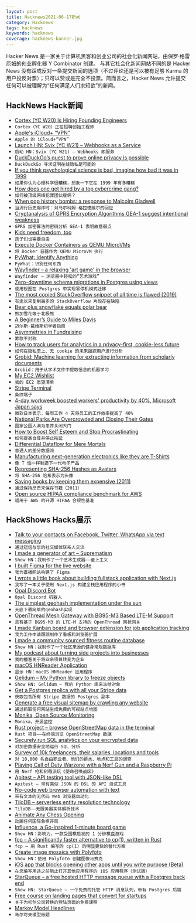 ```yaml
---
layout: post
title: Hacknews2021-06-17新闻
category: Hacknews
tags: hacknews
keywords: hacknews
coverage: hacknews-banner.jpg
---
```


Hacker News 是一家关于计算机黑客和创业公司的社会化新闻网站，由保罗·格雷厄姆的创业孵化器 Y Combinator 创建。
与其它社会化新闻网站不同的是 Hacker News 没有踩或反对一条提交新闻的选项（不过评论还是可以被有足够 Karma 的用户投反对票）；只可以赞或是完全不投票。简而言之，Hacker News 允许提交任何可以被理解为“任何满足人们求知欲”的新闻。

## HackNews Hack新闻


- [Cortex (YC W20) Is Hiring Founding Engineers](https://www.workatastartup.com/jobs/29595)
- `Cortex（YC W20）正在招聘创始工程师`
- [Apple's iCloud+ “VPN”](https://www.metzdowd.com/pipermail/cryptography/2021-June/037144.html)
- `Apple 的 iCloud+“VPN”`
- [Launch HN: Svix (YC W21) – Webhooks as a Service](item?id=27528202)
- `启动 HN：Svix (YC W21) – Webhooks 即服务`
- [DuckDuckGo’s quest to prove online privacy is possible](https://www.wired.com/story/duckduckgo-quest-prove-online-privacy-possible/)
- `DuckDuckGo 寻求证明在线隐私是可能的`
- [If you think psychological science is bad, imagine how bad it was in 1999](https://statmodeling.stat.columbia.edu/2021/06/16/wow-just-wow-if-you-think-psychological-science-as-bad-in-the-2010-2015-era-you-cant-imagine-how-bad-it-was-back-in-1999/)
- `如果你认为心理科学很糟糕，想象一下它在 1999 年有多糟糕`
- [How does one get hired by a top cybercrime gang?](https://krebsonsecurity.com/2021/06/how-does-one-get-hired-by-a-top-cybercrime-gang/)
- `如何被顶级网络犯罪团伙雇佣？`
- [When pop history bombs: a response to Malcolm Gladwell](https://lareviewofbooks.org/article/when-pop-history-bombs-a-response-to-malcolm-gladwells-love-letter-to-american-air-power/)
- `当流行历史爆炸时：对马尔科姆·格拉德威尔的回应`
- [Cryptanalysis of GPRS Encryption Algorithms GEA-1 suggest intentional weakness](https://eprint.iacr.org/2021/819)
- `GPRS 加密算法的密码分析 GEA-1 表明故意弱点`
- [Kids need freedom, too](https://www.persuasion.community/p/kids-need-freedom-too)
- `孩子们也需要自由`
- [Execute Docker Containers as QEMU MicroVMs](https://mergeboard.com/blog/2-qemu-microvm-docker/)
- `将 Docker 容器作为 QEMU MicroVM 执行`
- [PyWhat: Identify Anything](https://github.com/bee-san/pyWhat)
- `PyWhat：识别任何东西`
- [Wayfinder – a relaxing 'art game' in the browser](https://wayfinder.nfb.ca/)
- `Wayfinder – 浏览器中轻松的“艺术游戏”`
- [Zero-downtime schema migrations in Postgres using views](https://fabianlindfors.se/blog/schema-migrations-in-postgres/)
- `使用视图在 Postgres 中实现零停机模式迁移`
- [The most copied StackOverflow snippet of all time is flawed (2019)](https://programming.guide/worlds-most-copied-so-snippet.html)
- `有史以来复制最多的 StackOverflow 片段存在缺陷`
- [Bear plus snowflake equals polar bear](https://andysalerno.com/posts/weird-emojis/)
- `熊加雪花等于北极熊`
- [A Beginner’s Guide to Miles Davis](https://samenright.com/2021/06/06/a-beginners-guide-to-miles-davis/)
- `迈尔斯·戴维斯初学者指南`
- [Asymmetries in Fundraising](https://blog.aaronkharris.com/asymmetries-in-fundraising)
- `筹款不对称`
- [How to track users for analytics in a privacy-first, cookie-less future](https://www.narrator.ai/blog/how-to-track-users-for-analytics-in-a-privacy-first-cookie-less-future/)
- `如何在隐私至上、无 cookie 的未来跟踪用户进行分析`
- [Grobid: Machine learning for extracting information from scholarly documents](https://github.com/kermitt2/grobid)
- `Grobid：用于从学术文件中提取信息的机器学习`
- [My EC2 Wishlist](http://www.daemonology.net/blog/2021-06-16-My-EC2-wishlist.html)
- `我的 EC2 愿望清单`
- [Stripe Terminal](https://stripe.com/terminal)
- `条纹端子`
- [4-day workweek boosted workers' productivity by 40%, Microsoft Japan says](https://www.npr.org/2019/11/04/776163853/microsoft-japan-says-4-day-workweek-boosted-workers-productivity-by-40)
- `微软日本表示，每周工作 4 天将员工的工作效率提高了 40%`
- [National Parks Are Overcrowded and Closing Their Gates](https://www.wsj.com/articles/national-parks-are-overcrowded-and-closing-their-gates-11623582002)
- `国家公园人满为患并关闭大门`
- [How to Boost Self Esteem and Stop Procrastinating](https://neuralshifter.com/posts/boost-self-esteem-stop-procrastination)
- `如何提高自尊并停止拖延`
- [Differential Dataflow for Mere Mortals](https://github.com/jamii/dida)
- `普通人的差分数据流`
- [Manufacturing next-generation electronics like they are T-Shirts](https://ygoliya.medium.com/manufacturing-next-generation-electronics-like-they-are-t-shirts-526e8551748b)
- `像 T 恤一样制造下一代电子产品`
- [Representing SHA-256 Hashes as Avatars](https://francoisbest.com/posts/2021/hashvatars)
- `将 SHA-256 哈希表示为头像`
- [Saving books by keeping them expensive (2011)](https://themillions.com/2011/09/the-german-solution-saving-books-by-keeping-them-expensive.html)
- `通过保持昂贵来保存书籍（2011）`
- [Open source HIPAA compliance benchmark for AWS](https://github.com/turbot/steampipe-mod-aws-compliance)
- `适用于 AWS 的开源 HIPAA 合规性基准`


## HackShows Hacks展示

- [ Talk to your contacts on Facebook, Twitter, WhatsApp via text messaging](https://fiotron.com)
- `通过短信与您的社交媒体联系人交流`
- [ I made a generator of art – Suprematism](https://tool.graphics/suprematism)
- `Show HN：我制作了一个艺术生成器——至上主义`
- [ I built Figma for the live website](https://graha.io)
- `我为直播网站构建了 Figma`
- [ I wrote a little book about building fullstack application with Next.js](https://fullstack-nextjs-in-action.taonan.lu/)
- `我写了一本关于使用 Next.js 构建全栈应用程序的小书`
- [ Opal Discord Bot](https://github.com/ryanbrwr/opal)
- `Opal Discord 机器人`
- [ The simplest geohash implementation under the sun](https://mro.name/g/u154)
- `天底下最简单的geohash实现`
- [ OpenThread Mesh Gateway with BG95-M3 Based LTE-M Support](https://lab5e.com/blog/2021/6/14/otbr/)
- `具有基于 BG95-M3 的 LTE-M 支持的 OpenThread 网状网关`
- [ I made Kanban board and browser extension for job application tracking](https://profilehunt.net)
- `我为工作申请跟踪制作了看板和浏览器扩展`
- [ I made a community sourced fitness routine database](https://routinedb.com/routines)
- `Show HN：我制作了一个社区来源的健身常规数据库`
- [ My podcast about turning side projects into businesses](https://anchor.fm/wannabentrepreneur/episodes/1---Pilot-e10p1ba)
- `我的播客关于将业余项目转变为企业`
- [ macOS HNReader Application](https://github.com/mattrighetti/HNReaderApp)
- `显示 HN：macOS HNReader 应用程序`
- [ Gelidum – My Python library to freeze objects](https://github.com/diegojromerolopez/gelidum)
- `Show HN: Gelidum – 我的 Python 库来冻结对象`
- [ Get a Postgres replica with all your Stripe data](https://blog.syncinc.so/stripe-on-sync-inc)
- `获取包含所有 Stripe 数据的 Postgres 副本`
- [ Generate a free visual sitemap by crawling any website](https://rarchy.com/sitemaps/visual-sitemap-generator)
- `通过抓取任何网站生成免费的可视站点地图`
- [ Monika, Open Source Monitoring](https://monika.hyperjump.tech/)
- `Monika，开源监控`
- [ Rust project – browse OpenStreetMap data in the terminal](https://github.com/edouardpoitras/osm-geo-mapper)
- `Rust 项目——在终端浏览 OpenStreetMap 数据`
- [ Securely run SQL analytics on your encrypted data](https://github.com/mc2-project/mc2)
- `对加密数据安全地运行 SQL 分析`
- [ Survey of 10k freelancers, their salaries, locations and tools](https://contra.com/freelance-industry-report-2021/)
- `对 10,000 名自由职业者、他们的薪水、地点和工具的调查`
- [ Playing Call of Duty Warzone with a Nerf Gun and a Raspberry Pi](https://www.youtube.com/watch?v=ld0Pcy6F-3g)
- `用 Nerf 枪和树莓派玩《使命召唤战区》`
- [ Apitest – API testing tool with JSON-like DSL](https://github.com/sigoden/apitest)
- `Apitest – 带有类似 JSON 的 DSL 的 API 测试工具`
- [ No-code web browser automation with text](https://browserdaemon.com)
- `带有文本的无代码 Web 浏览器自动化`
- [ TiloDB – serverless entity resolution technology](https://tilodb.com/tilodb)
- `TiloDB——无服务器实体解析技术`
- [ Animate Any Chess Opening](https://deepnote.com/@jstastny/Chess-Openings-CuVqER2CT-qv1-TjJjNHLw)
- `动画任何国际象棋开局`
- [ Influence, a Go-inspired 1-minute board game](http://cintrest.com/influence/)
- `Show HN：影响力，一款受围棋启发的 1 分钟棋盘游戏`
- [ fcp – A significantly faster alternative to cp(1), written in Rust](https://github.com/Svetlitski/fcp)
- `fcp – 用 Rust 编写的 cp(1) 的明显更快的替代方案`
- [ Create image mosaics with Polyfoto](https://github.com/shanedrabing/polyfoto)
- `Show HN：使用 Polyfoto 创建图像马赛克`
- [ iOS app that blocks opening other apps until you write purpose (Beta)](item?id=27532021)
- `在您编写用途之前阻止打开其他应用程序的 iOS 应用程序（测试版）`
- [ StarQueue – a free hosted HTTP message queue with a Postgres back end](https://www.starqueue.org/)
- `Show HN: StarQueue – 一个免费的托管 HTTP 消息队列，带有 Postgres 后端`
- [ Free course on landing pages that convert for startups](https://zenacademy.com.au/course/landing-pages-that-convert/)
- `关于为初创公司转换的登陆页面的免费课程`
- [ Markov Model Headlines](https://www.locserendipity.com/Markov_Headlines.html)
- `马尔可夫模型标题`

